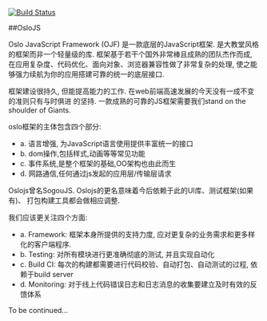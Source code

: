 [![Build Status][travis-image]][travis-url]

##OsloJS

<p>Oslo JavaScript Framework (OJF) 是一款底层的JavaScript框架. 是大教堂风格的框架而非一个轻量级的库.
框架基于若干个国外非常棒且成熟的团队杰作而成, 在应用复杂度、代码优化、面向对象、浏览器兼容性做了非常复杂的处理,
使之能够强力续航为你的应用搭建可靠的统一的底层接口.</p>

<p>框架建设很持久, 但能提高能力的工作. 在web前端高速发展的今天没有一成不变的准则只有与时俱进
的坚持. 一款成熟的可靠的JS框架需要我们stand on the shoulder of Giants.</p>

<p>oslo框架的主体包含四个部分:
<ul style="list-type: none">
<li>a. 语言增强, 为JavaScript语言使用提供丰富统一的接口
<li>b. dom操作,包括样式,动画等等常见功能
<li>c. 事件系统,是整个框架的基础,OO架构也由此而生
<li>d. 网路通信,任何通过js发起的应用层/传输层请求
</ul>
</p>

<p>
Oslojs曾名SogouJS. Oslojs的更名意味着今后依赖于此的UI库、测试框架(如果有)、
打包构建工具都会做相应调整.
</p>

<p>
我们应该更关注四个方面:
<ul style="list-type: none">
<li>a. Framework: 框架本身所提供的支持力度, 应对更复杂的业务需求和更多样化的客户端程序.
<li>b. Testing: 对所有模块进行更准确彻底的测试, 并且实现自动化
<li>c. Build CI: 每次的构建都需要进行代码校验、自动打包、自动测试的过程, 依赖于build server
<li>d. Monitoring: 对于线上代码错误日志和日志消息的收集要建立及时有效的反馈体系
</ul>
</p>

To be continued...

[travis-image]: https://travis-ci.org/Saber-Team/SogouJS.svg?branch=master
[travis-url]: https://travis-ci.org/Saber-Team/SogouJS